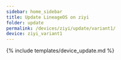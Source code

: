 ```yaml
---
sidebar: home_sidebar
title: Update LineageOS on ziyi
folder: update
permalink: /devices/ziyi/update/variant1/
device: ziyi_variant1
---
```

{% include templates/device_update.md %}
